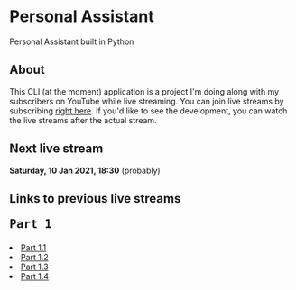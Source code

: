 # Personal Assistant
Personal Assistant built in Python

<style>
.part{
    font-size:1.3rem;
    font-weight: bold;
    font-family: monospace;
}
</style>

## About
This CLI (at the moment) application is a project I'm doing along with my subscribers on YouTube while live streaming. You can join live streams by subscribing <a href="https://www.youtube.com/stevesteacher" target="_blank">right here</a>. If you'd like to see the development, you can watch the live streams after the actual stream.

## Next live stream
<b>Saturday, 10 Jan 2021, 18:30</b> (probably)

## Links to previous live streams
<p class="part">Part 1</p>
<div class="links">
<ul?>
    <li>
        <a href="https://youtu.be/-RN57Fe8Kk8">Part 1.1</a>
    </li>
    <li>
        <a href="https://youtu.be/HHSi68d_ik0">Part 1.2</a>
    </li>
    <li>
        <a href="https://youtu.be/Hy5Ms8g2ml4">Part 1.3</a>
    </li>
    <li>
        <a href="https://youtu.be/JIyqiC8pLfA">Part 1.4</a>
    </li>
</ul>
</div>